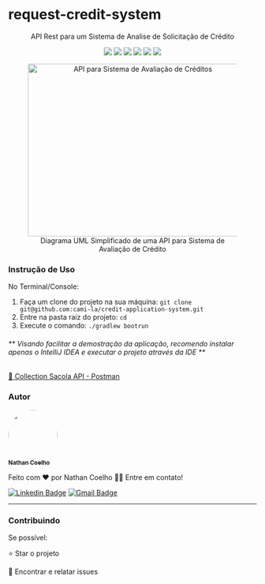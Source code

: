 <h1>request-credit-system</h1>
<p align="center">API Rest para um Sistema de Analise de Solicitação de Crédito</p>
<p align="center">
     <a alt="Java">
        <img src="https://img.shields.io/badge/Java-v17-blue.svg" />
    </a>
    <a alt="Kotlin">
        <img src="https://img.shields.io/badge/Kotlin-v1.7.22-purple.svg" />
    </a>
    <a alt="Spring Boot">
        <img src="https://img.shields.io/badge/Spring%20Boot-v3.0.3-brightgreen.svg" />
    </a>
    <a alt="Gradle">
        <img src="https://img.shields.io/badge/Gradle-v7.6-lightgreen.svg" />
    </a>
    <a alt="H2 ">
        <img src="https://img.shields.io/badge/H2-v2.1.214-darkblue.svg" />
    </a>
    <a alt="Flyway">
        <img src="https://img.shields.io/badge/Flyway-v9.5.1-red.svg">
    </a>
</p>


<figure>
<p align="center">
  <img src="https://i.imgur.com/7phya16.png" height="350" width="450" alt="API para Sistema de Avaliação de Créditos"/><br>
  Diagrama UML Simplificado de uma API para Sistema de Avaliação de Crédito
</p>
</figure>

<h3>Instrução de Uso</h3>
<p>No Terminal/Console:</p>
<ol>
	<li>Faça um clone do projeto na sua máquina: <code>git clone git@github.com:cami-la/credit-application-system.git</code></li>
	<li>Entre na pasta raiz do projeto: <code>cd </code></li> 
	<li>Execute o comando: <code>./gradlew bootrun</code></li>
</ol>
<h6>** Visando facilitar a demostração da aplicação, recomendo instalar apenas o IntelliJ IDEA e executar o projeto através da IDE **</h6>


<a href="https://drive.google.com/file/d/1wxwioDHS1sKFPq4G7b24tVZb-XMnoj-l/view?usp=share_link"> 🚀 Collection Sacola API - Postman</a><br>


<h3>Autor</h3>

<a href="https://www.linkedin.com/in/nathanccoelho/">
 <img style="border-radius: 50%;" src="https://cdn.discordapp.com/attachments/1186811548925169805/1205634607274532884/eu.jpg?ex=65d915b9&is=65c6a0b9&hm=61f813900d14476a36c34df1ee0fedd4b31e2ad6719c9550ff7f3674e865c341&" width="100px;" alt=""/>
 <br />
 <sub><b>Nathan Coelho</b></sub></a> <a href="https://twitter.com/nathanccoelho" title="Instagram"></a>

Feito com ❤️ por Nathan Coelho 👋🏽 Entre em contato!

[![Linkedin Badge](https://img.shields.io/badge/-NathanCoelho-blue?style=flat-square&logo=Linkedin&logoColor=white&link=https://www.linkedin.com/in/nathanccoelho/)](https://www.linkedin.com/in/nathanccoelho/)
[![Gmail Badge](https://img.shields.io/badge/-nathancoelho.job@gmail.com-c14438?style=flat-square&logo=Gmail&logoColor=white&link=mailto:nathancoelho.job@gmail.com)](mailto:nathancoelho.job@gmail.com)
<hr>
<h3>Contribuindo</h3>


Se possível:

⭐️ Star o projeto

🐛 Encontrar e relatar issues

